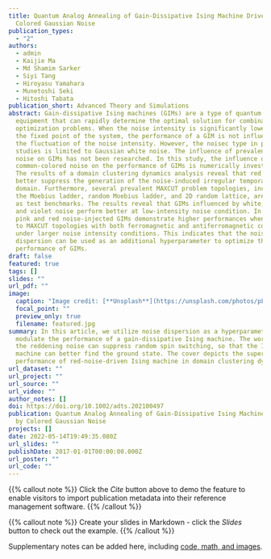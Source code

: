 ```yaml
---
title: Quantum Analog Annealing of Gain‐Dissipative Ising Machine Driven by
  Colored Gaussian Noise
publication_types:
  - "2"
authors:
  - admin
  - Kaijie Ma
  - Md Shamim Sarker
  - Siyi Tang
  - Hiroyasu Yamahara
  - Munetoshi Seki
  - Hitoshi Tabata
publication_short: Advanced Theory and Simulations
abstract: Gain-dissipative Ising machines (GIMs) are a type of quantum analog
  equipment that can rapidly determine the optimal solution for combinatorial
  optimization problems. When the noise intensity is significantly lower than
  the fixed point of the system, the performance of a GIM is not influenced by
  the fluctuation of the noise intensity. However, the noisec type in previous
  studies is limited to Gaussian white noise. The influence of prevalent colored
  noise on GIMs has not been researched. In this study, the influence of
  common-colored noise on the performance of GIMs is numerically investigated.
  The results of a domain clustering dynamics analysis reveal that red noise can
  better suppress the generation of the noise-induced irregular temporary
  domain. Furthermore, several prevalent MAXCUT problem topologies, including
  the Moebius ladder, random Moebius ladder, and 2D random lattice, are adopted
  as test benchmarks. The results reveal that GIMs influenced by white, blue,
  and violet noise perform better at low-intensity noise condition. In contrast,
  pink and red noise-injected GIMs demonstrate higher performances when applied
  to MAXCUT topologies with both ferromagnetic and antiferromagnetic connections
  under larger noise intensity conditions. This indicates that the noise
  dispersion can be used as an additional hyperparameter to optimize the
  performance of GIMs.
draft: false
featured: true
tags: []
slides: ""
url_pdf: ""
image:
  caption: "Image credit: [**Unsplash**](https://unsplash.com/photos/pLCdAaMFLTE)"
  focal_point: ""
  preview_only: true
  filename: featured.jpg
summary: In this article, we utilize noise dispersion as a hyperparameter to
  modulate the performance of a gain-dissipative Ising machine. The work proves
  the reddening noise can suppress random spin switching, so that the Ising
  machine can better find the ground state. The cover depicts the superior
  performance of red-noise-driven Ising machine in domain clustering dynamics.
url_dataset: ""
url_project: ""
url_source: ""
url_video: ""
author_notes: []
doi: https://doi.org/10.1002/adts.202100497
publication: Quantum Analog Annealing of Gain-Dissipative Ising Machine Driven
  by Colored Gaussian Noise
projects: []
date: 2022-05-14T19:49:35.080Z
url_slides: ""
publishDate: 2017-01-01T00:00:00.000Z
url_poster: ""
url_code: ""
---
```


{{% callout note %}}
Click the _Cite_ button above to demo the feature to enable visitors to import publication metadata into their reference management software.
{{% /callout %}}

{{% callout note %}}
Create your slides in Markdown - click the _Slides_ button to check out the example.
{{% /callout %}}

Supplementary notes can be added here, including [code, math, and images](https://wowchemy.com/docs/writing-markdown-latex/).
